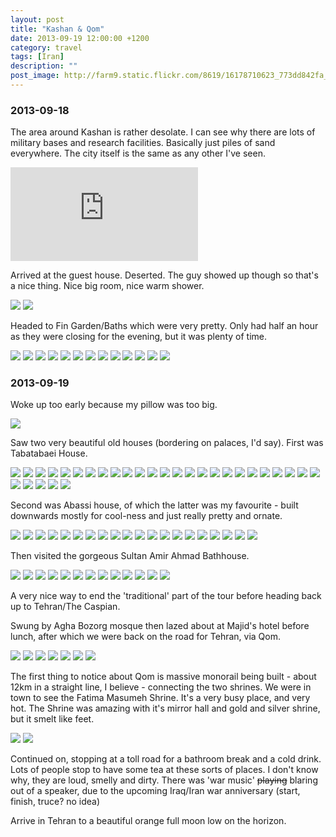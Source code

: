 ```yaml
---
layout: post
title: "Kashan & Qom"
date: 2013-09-19 12:00:00 +1200
category: travel
tags: [Iran]
description: ""
post_image: http://farm9.static.flickr.com/8619/16178710623_773dd842fa_o.jpg
---
```

### 2013-09-18

The area around Kashan is rather desolate. I can see why there are lots
of military bases and research facilities. Basically just piles of sand
everywhere. The city itself is the same as any other I've seen.

<div class="google-maps">  
<iframe src="https://www.google.com/maps/d/embed?mid=zLNzl8v_LJ0w.kvlU0jwJMDFw" frameborder="0" style="border:0"></iframe>  
</div>

Arrived at the guest house. Deserted. The guy showed up though so that's
a nice thing. Nice big room, nice warm shower.

[![](http://farm6.static.flickr.com/5325/10075892275_54b59a4259_c.jpg)](http://farm6.static.flickr.com/5325/10075892275_29ee2a195c_o.jpg)
[![](http://farm4.static.flickr.com/3812/10076652324_7f49796237_c.jpg)](http://farm4.static.flickr.com/3812/10076652324_5fe5c02fc2_o.jpg)

Headed to Fin Garden/Baths which were very pretty. Only had half an hour
as they were closing for the evening, but it was plenty of time.

[![](http://farm8.static.flickr.com/7374/10075847744_a29c7feebb_c.jpg)](http://farm8.static.flickr.com/7374/10075847744_61e56f35fc_o.jpg)
[![](http://farm6.static.flickr.com/5542/10075898415_26497ca1b4_c.jpg)](http://farm6.static.flickr.com/5542/10075898415_edca3a7c32_o.jpg)
[![](http://farm6.static.flickr.com/5468/10075851544_130b76e9b9_c.jpg)](http://farm6.static.flickr.com/5468/10075851544_214b2d8fbc_o.jpg)
[![](http://farm6.static.flickr.com/5447/10075901925_f323561578_c.jpg)](http://farm6.static.flickr.com/5447/10075901925_cbec5585b0_o.jpg)
[![](http://farm3.static.flickr.com/2810/10075991563_842a6d1d0e_c.jpg)](http://farm3.static.flickr.com/2810/10075991563_9101708e57_o.jpg)
[![](http://farm3.static.flickr.com/2844/10075994483_fa9c1d529f_c.jpg)](http://farm3.static.flickr.com/2844/10075994483_cd18dfafe1_o.jpg)
[![](http://farm8.static.flickr.com/7401/10075939046_94fc6b0796_c.jpg)](http://farm8.static.flickr.com/7401/10075939046_a52477729d_o.jpg)
[![](http://farm4.static.flickr.com/3670/10075864194_e3492695c7_c.jpg)](http://farm4.static.flickr.com/3670/10075864194_d370377111_o.jpg)
[![](http://farm3.static.flickr.com/2836/10075944636_53aa4bcf79_c.jpg)](http://farm3.static.flickr.com/2836/10075944636_abd47f8f1d_o.jpg)
[![](http://farm3.static.flickr.com/2832/10076005663_5f74953209_c.jpg)](http://farm3.static.flickr.com/2832/10076005663_a10880a811_o.jpg)
[![](http://farm3.static.flickr.com/2885/10076008003_eae24df609_c.jpg)](http://farm3.static.flickr.com/2885/10076008003_f8199a28bb_o.jpg)
[![](http://farm3.static.flickr.com/2813/10076010543_9a09939ccb_c.jpg)](http://farm3.static.flickr.com/2813/10076010543_933b7613cc_o.jpg)
[![](http://farm4.static.flickr.com/3715/10075923995_57c05d3cfe_c.jpg)](http://farm4.static.flickr.com/3715/10075923995_456fc5348f_o.jpg)

### 2013-09-19

Woke up too early because my pillow was too big.

[![](http://farm4.static.flickr.com/3795/10075617566_db32a5f014_c.jpg)](http://farm4.static.flickr.com/3795/10075617566_94835dae4e_o.jpg)

Saw two very beautiful old houses (bordering on palaces, I'd say). First
was Tabatabaei House.

[![](http://farm6.static.flickr.com/5330/10075681123_358a434bb0_c.jpg)](http://farm6.static.flickr.com/5330/10075681123_6c98c77304_o.jpg)
[![](http://farm6.static.flickr.com/5341/10075545184_fff46d0917_c.jpg)](http://farm6.static.flickr.com/5341/10075545184_0de594facf_o.jpg)
[![](http://farm6.static.flickr.com/5451/10075684933_c8032c426c_c.jpg)](http://farm6.static.flickr.com/5451/10075684933_a0b04fbd51_o.jpg)
[![](http://farm3.static.flickr.com/2857/10075595415_785cb49d9a_c.jpg)](http://farm3.static.flickr.com/2857/10075595415_a9b642cb86_o.jpg)
[![](http://farm4.static.flickr.com/3747/10075597025_2148e0f7e7_c.jpg)](http://farm4.static.flickr.com/3747/10075597025_ecaa1bb66b_o.jpg)
[![](http://farm6.static.flickr.com/5455/10075598065_8bd11e4aae_c.jpg)](http://farm6.static.flickr.com/5455/10075598065_bd51f3042c_o.jpg)
[![](http://farm4.static.flickr.com/3705/10075599715_37a0479f3e_c.jpg)](http://farm4.static.flickr.com/3705/10075599715_695d818a8e_o.jpg)
[![](http://farm3.static.flickr.com/2886/10075632356_4bcb194436_c.jpg)](http://farm3.static.flickr.com/2886/10075632356_f0f4cdd2db_o.jpg)
[![](http://farm3.static.flickr.com/2889/10075634896_419128b8d3_c.jpg)](http://farm3.static.flickr.com/2889/10075634896_51862139a5_o.jpg)
[![](http://farm8.static.flickr.com/7393/10075697463_e465046fea_c.jpg)](http://farm8.static.flickr.com/7393/10075697463_5b534501c7_o.jpg)
[![](http://farm8.static.flickr.com/7319/10075607785_7c33d26096_c.jpg)](http://farm8.static.flickr.com/7319/10075607785_0b052d435b_o.jpg)
[![](http://farm6.static.flickr.com/5514/10075701133_5b44fe99fe_c.jpg)](http://farm6.static.flickr.com/5514/10075701133_be44cfc539_o.jpg)
[![](http://farm3.static.flickr.com/2854/10075642686_8b1ecb8c42_c.jpg)](http://farm3.static.flickr.com/2854/10075642686_3512ce1a1d_o.jpg)
[![](http://farm6.static.flickr.com/5515/10075644206_c92bc2b753_c.jpg)](http://farm6.static.flickr.com/5515/10075644206_279196b2d4_o.jpg)
[![](http://farm6.static.flickr.com/5522/10075570234_515839e561_c.jpg)](http://farm6.static.flickr.com/5522/10075570234_8c08ffb26e_o.jpg)
[![](http://farm8.static.flickr.com/7294/10075616885_4aa338b0d7_c.jpg)](http://farm8.static.flickr.com/7294/10075616885_a0ac40ba52_o.jpg)
[![](http://farm8.static.flickr.com/7457/10075708933_41c1e318ae_c.jpg)](http://farm8.static.flickr.com/7457/10075708933_5387f52822_o.jpg)
[![](http://farm6.static.flickr.com/5327/10075620285_c41a8be083_c.jpg)](http://farm6.static.flickr.com/5327/10075620285_d52866f151_o.jpg)
[![](http://farm6.static.flickr.com/5506/10075713253_690d44acbc_c.jpg)](http://farm6.static.flickr.com/5506/10075713253_e820dfa150_o.jpg)
[![](http://farm4.static.flickr.com/3819/10075624725_e75febb5f8_c.jpg)](http://farm4.static.flickr.com/3819/10075624725_c28dfc02bb_o.jpg)
[![](http://farm4.static.flickr.com/3714/10075657826_e509058b80_c.jpg)](http://farm4.static.flickr.com/3714/10075657826_afff66cacb_o.jpg)
[![](http://farm8.static.flickr.com/7458/10075659686_b734ff7680_c.jpg)](http://farm8.static.flickr.com/7458/10075659686_9c96c9e76f_o.jpg)
[![](http://farm3.static.flickr.com/2877/10075631065_fce26b4137_c.jpg)](http://farm3.static.flickr.com/2877/10075631065_c965fdb2f1_o.jpg)
[![](http://farm4.static.flickr.com/3791/10075587424_1ef7b563c2_c.jpg)](http://farm4.static.flickr.com/3791/10075587424_d0064aae70_o.jpg)
[![](http://farm4.static.flickr.com/3805/10075724893_0fa86c273b_c.jpg)](http://farm4.static.flickr.com/3805/10075724893_53de5c9820_o.jpg)
[![](http://farm3.static.flickr.com/2825/10075667436_0c2203c028_c.jpg)](http://farm3.static.flickr.com/2825/10075667436_4132dd2af9_o.jpg)
[![](http://farm8.static.flickr.com/7449/10075637785_f1abb74841_c.jpg)](http://farm8.static.flickr.com/7449/10075637785_bc28e08045_o.jpg)
[![](http://farm4.static.flickr.com/3700/10075639135_e8193a357e_c.jpg)](http://farm4.static.flickr.com/3700/10075639135_2d9a98abea_o.jpg)
[![](http://farm6.static.flickr.com/5505/10075672176_0b3e44c203_c.jpg)](http://farm6.static.flickr.com/5505/10075672176_00c94ba9e7_o.jpg)
[![](http://farm8.static.flickr.com/7291/10075643185_5ea41911b7_c.jpg)](http://farm8.static.flickr.com/7291/10075643185_4bd66e5f67_o.jpg)

Second was Abassi house, of which the latter was my favourite - built
downwards mostly for cool-ness and just really pretty and ornate.

[![](http://farm6.static.flickr.com/5529/10075675946_50ac0fbcec_c.jpg)](http://farm6.static.flickr.com/5529/10075675946_a5bd9b9c38_o.jpg)
[![](http://farm4.static.flickr.com/3805/10075600604_660ff6c292_c.jpg)](http://farm4.static.flickr.com/3805/10075600604_029dce368c_o.jpg)
[![](http://farm4.static.flickr.com/3817/10075738913_da18517e8c_c.jpg)](http://farm4.static.flickr.com/3817/10075738913_d537c236b4_o.jpg)
[![](http://farm4.static.flickr.com/3769/10075681676_fe5290fae8_c.jpg)](http://farm4.static.flickr.com/3769/10075681676_7fe8eb3ff0_o.jpg)
[![](http://farm8.static.flickr.com/7392/10075742513_d1337a8b6f_c.jpg)](http://farm8.static.flickr.com/7392/10075742513_19590688b4_o.jpg)
[![](http://farm8.static.flickr.com/7301/10075608054_49564299b2_c.jpg)](http://farm8.static.flickr.com/7301/10075608054_98e0ba6f62_o.jpg)
[![](http://farm8.static.flickr.com/7454/10075978713_a42394016a_c.jpg)](http://farm8.static.flickr.com/7454/10075978713_90e68bf41c_o.jpg)
[![](http://farm3.static.flickr.com/2818/10075739694_119be97511_c.jpg)](http://farm3.static.flickr.com/2818/10075739694_e6fe556196_o.jpg)
[![](http://farm3.static.flickr.com/2878/10075790745_33da6d8090_c.jpg)](http://farm3.static.flickr.com/2878/10075790745_907b6e9271_o.jpg)
[![](http://farm8.static.flickr.com/7341/10075882213_d03664b732_c.jpg)](http://farm8.static.flickr.com/7341/10075882213_2cd9ae90d0_o.jpg)
[![](http://farm8.static.flickr.com/7415/10075824496_b5365ee204_c.jpg)](http://farm8.static.flickr.com/7415/10075824496_56d9f248b0_o.jpg)
[![](http://farm4.static.flickr.com/3781/10075749664_e459f7505d_c.jpg)](http://farm4.static.flickr.com/3781/10075749664_7d1b8e94d8_o.jpg)
[![](http://farm4.static.flickr.com/3787/10075829436_a757ebd565_c.jpg)](http://farm4.static.flickr.com/3787/10075829436_f9f66c8985_o.jpg)
[![](http://farm8.static.flickr.com/7429/10075831556_ccc94322b0_c.jpg)](http://farm8.static.flickr.com/7429/10075831556_db84bb258d_o.jpg)
[![](http://farm4.static.flickr.com/3817/10075892843_0cd2e43cb0_c.jpg)](http://farm4.static.flickr.com/3817/10075892843_6b55167f07_o.jpg)
[![](http://farm6.static.flickr.com/5349/10075758584_e6d024f769_c.jpg)](http://farm6.static.flickr.com/5349/10075758584_62ab746967_o.jpg)
[![](http://farm6.static.flickr.com/5480/10075897573_2031f56d2c_c.jpg)](http://farm6.static.flickr.com/5480/10075897573_cdebfccbc3_o.jpg)
[![](http://farm3.static.flickr.com/2852/10075810575_9589b7743f_c.jpg)](http://farm3.static.flickr.com/2852/10075810575_ee4a211e86_o.jpg)
[![](http://farm4.static.flickr.com/3709/10075765174_65c349e11c_c.jpg)](http://farm4.static.flickr.com/3709/10075765174_c62453eac3_o.jpg)
[![](http://farm3.static.flickr.com/2879/10075814205_9504a9e854_c.jpg)](http://farm3.static.flickr.com/2879/10075814205_95d1980280_o.jpg)

Then visited the gorgeous Sultan Amir Ahmad Bathhouse.

[![](http://farm8.static.flickr.com/7374/10075844896_0b9a3b53ee_c.jpg)](http://farm8.static.flickr.com/7374/10075844896_4107a9d17f_o.jpg)
[![](http://farm3.static.flickr.com/2887/10075769624_85e5772ee6_c.jpg)](http://farm3.static.flickr.com/2887/10075769624_f889f5dc77_o.jpg)
[![](http://farm4.static.flickr.com/3814/10075770944_29b0992d30_c.jpg)](http://farm4.static.flickr.com/3814/10075770944_8daaeac7fe_o.jpg)
[![](http://farm6.static.flickr.com/5457/10075821055_dc9a2a23c0_c.jpg)](http://farm6.static.flickr.com/5457/10075821055_c4f705e31c_o.jpg)
[![](http://farm6.static.flickr.com/5460/10075823235_70cc962d78_c.jpg)](http://farm6.static.flickr.com/5460/10075823235_97fb2c1240_o.jpg)
[![](http://farm3.static.flickr.com/2868/10075854716_d95fdb4781_c.jpg)](http://farm3.static.flickr.com/2868/10075854716_0297f5b51a_o.jpg)
[![](http://farm3.static.flickr.com/2858/10075779074_fcc5bf5b8a_c.jpg)](http://farm3.static.flickr.com/2858/10075779074_1dde0383a4_o.jpg)
[![](http://farm4.static.flickr.com/3790/10075859216_5df6c649c8_c.jpg)](http://farm4.static.flickr.com/3790/10075859216_d3257b5fba_o.jpg)
[![](http://farm4.static.flickr.com/3830/10075831265_aac51e9976_c.jpg)](http://farm4.static.flickr.com/3830/10075831265_a14a7781aa_o.jpg)
[![](http://farm6.static.flickr.com/5339/10075785344_343ce702b3_c.jpg)](http://farm6.static.flickr.com/5339/10075785344_0463b45d11_o.jpg)
[![](http://farm4.static.flickr.com/3743/10075787394_c8dc86e9fa_c.jpg)](http://farm4.static.flickr.com/3743/10075787394_2a1c09cbe1_o.jpg)
[![](http://farm8.static.flickr.com/7372/10075926823_bd125da4f2_c.jpg)](http://farm8.static.flickr.com/7372/10075926823_dab59ee741_o.jpg)
[![](http://farm4.static.flickr.com/3789/10075840275_560c21cb12_c.jpg)](http://farm4.static.flickr.com/3789/10075840275_a763a4358a_o.jpg)

A very nice way to end the 'traditional' part of the tour before heading
back up to Tehran/The Caspian.

Swung by Agha Bozorg mosque then lazed about at Majid's hotel before
lunch, after which we were back on the road for Tehran, via Qom.

[![](http://farm3.static.flickr.com/2844/10075871236_617c86a335_c.jpg)](http://farm3.static.flickr.com/2844/10075871236_cae0952ac0_o.jpg)
[![](http://farm8.static.flickr.com/7329/10075795474_7661a0967f_c.jpg)](http://farm8.static.flickr.com/7329/10075795474_fdba365672_o.jpg)
[![](http://farm8.static.flickr.com/7339/10075874876_4900e1fd38_c.jpg)](http://farm8.static.flickr.com/7339/10075874876_cf3e54d485_o.jpg)
[![](http://farm8.static.flickr.com/7401/10075847545_75c6d057d2_c.jpg)](http://farm8.static.flickr.com/7401/10075847545_31f427f183_o.jpg)
[![](http://farm3.static.flickr.com/2859/10075849695_a7c7d44606_c.jpg)](http://farm3.static.flickr.com/2859/10075849695_66ea0a2d57_o.jpg)
[![](http://farm8.static.flickr.com/7400/10075802964_0ce5bed100_c.jpg)](http://farm8.static.flickr.com/7400/10075802964_871186ef16_o.jpg)
[![](http://farm6.static.flickr.com/5506/10075853445_23b43d0474_c.jpg)](http://farm6.static.flickr.com/5506/10075853445_def470b778_o.jpg)

The first thing to notice about Qom is massive monorail being built -
about 12km in a straight line, I believe - connecting the two shrines.
We were in town to see the Fatima Masumeh Shrine. It's a very busy
place, and very hot. The Shrine was amazing with it's mirror hall and
gold and silver shrine, but it smelt like feet.

[![](http://farm4.static.flickr.com/3696/10075806734_cb5e36c023_c.jpg)](http://farm4.static.flickr.com/3696/10075806734_404abb4f95_o.jpg)
[![](http://farm4.static.flickr.com/3665/10075885706_c895178b6a_c.jpg)](http://farm4.static.flickr.com/3665/10075885706_3c66f047e8_o.jpg)

Continued on, stopping at a toll road for a bathroom break and a cold
drink. Lots of people stop to have some tea at these sorts of places. I
don't know why, they are loud, smelly and dirty. There was 'war music'
~~playing~~ blaring out of a speaker, due to the upcoming Iraq/Iran war
anniversary (start, finish, truce? no idea)

Arrive in Tehran to a beautiful orange full moon low on the horizon.
